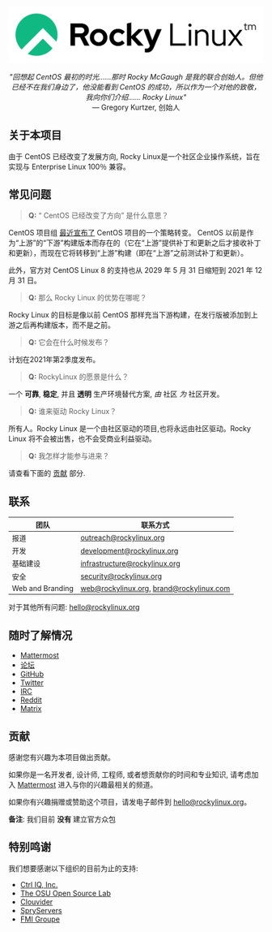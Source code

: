 <p align="center">
<a href="https://rockylinux.org/">
<img src="https://raw.githubusercontent.com/rocky-linux/branding/main/logo-text-light%402x.png" alt="Rocky Linux Logo">
</a>
</p>

<p align="center">
<i>"回想起 CentOS 最初的时光……那时 Rocky McGaugh 是我的联合创始人。但他已经不在我们身边了，他没能看到 CentOS 的成功，所以作为一个对他的致敬，我向你们介绍…… Rocky Linux"</i><br>
— Gregory Kurtzer, 创始人
</p>

## 关于本项目

由于 CentOS 已经改变了发展方向, Rocky Linux是一个社区企业操作系统，旨在实现与 Enterprise Linux 100％ 兼容。

## 常见问题

> **Q:** “ CentOS 已经改变了方向” 是什么意思？

CentOS 项目组 [最近宣布了](https://blog.centos.org/2020/12/future-is-centos-stream/) CentOS 项目的一个策略转变。 CentOS 以前是作为“上游”的“下游”构建版本而存在的（它在“上游”提供补丁和更新之后才接收补丁和更新），而现在它将转移到“上游”构建（即在“上游”之前测试补丁和更新）。

此外，官方对 CentOS Linux 8 的支持也从 2029 年 5 月 31 日缩短到 2021 年 12 月 31 日。

> **Q:** 那么 Rocky Linux 的优势在哪呢？

Rocky Linux 的目标是像以前 CentOS 那样充当下游构建，在发行版被添加到上游之后再构建版本，而不是之前。

> **Q:** 它会在什么时候发布？

计划在2021年第2季度发布。
 
> **Q:** RockyLinux 的愿景是什么？

一个 **可靠**, **稳定**, 并且 **透明** 生产环境替代方案, *由* 社区 *为* 社区开发。

> **Q:** 谁来驱动 Rocky Linux？

所有人。Rocky Linux 是一个由社区驱动的项目,也将永远由社区驱动。Rocky Linux 将不会被出售，也不会受商业利益驱动。

> **Q:** 我怎样才能参与进来？

请查看下面的 [贡献](#贡献) 部分.

## 联系

| 团队                           | 联系方式                       |
|-------------------------------|--------------------------------|
| 报道                           | outreach@rockylinux.org       |
| 开发                           | development@rockylinux.org    |
| 基础建设                       | infrastructure@rockylinux.org  |
| 安全                           | security@rockylinux.org        |
|Web and Branding	               | web@rockylinux.org, brand@rockylinux.com  |


对于其他所有问题: hello@rockylinux.org

## 随时了解情况

* [Mattermost](https://chat.rockylinux.org)
* [论坛](https://forums.rockylinux.org/)
* [GitHub](https://github.com/rocky-linux/)
* [Twitter](https://twitter.com/rocky_linux)
* [IRC](https://webchat.freenode.net/?channels=rockylinux)
* [Reddit](https://www.reddit.com/r/RockyLinux)
* [Matrix](https://matrix.to/#/+rockylinux:matrix.org)

## 贡献

感谢您有兴趣为本项目做出贡献。

如果你是一名开发者, 设计师, 工程师, 或者想贡献你的时间和专业知识, 请考虑加入 [Mattermost](https://chat.rockylinux.org) 进入与你的兴趣最相关的频道。

如果你有兴趣捐赠或赞助这个项目，请发电子邮件到 hello@rockylinux.org。

**备注**: 我们目前 **没有** 建立官方众包

## 特别鸣谢

我们想要感谢以下组织的目前为止的支持:
* [Ctrl IQ, Inc.](https://www.ctrliq.com)
* [The OSU Open Source Lab](https://osuosl.org/)
* [Clouvider](https://www.clouvider.co.uk/)
* [SpryServers](https://www.spryservers.net/)
* [FMI Groupe](https://www.fmi.fr/)

